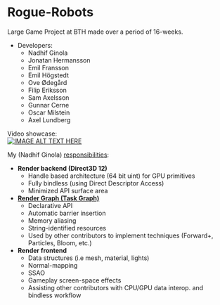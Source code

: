 # Rogue-Robots
Large Game Project at BTH made over a period of 16-weeks.

* Developers: 
  * Nadhif Ginola 
  * Jonatan Hermansson 
  * Emil Fransson 
  * Emil Högstedt 
  * Ove Ødegård 
  * Filip Eriksson 
  * Sam Axelsson 
  * Gunnar Cerne 
  * Oscar Milstein 
  * Axel Lundberg

Video showcase:  
[![IMAGE ALT TEXT HERE](https://img.youtube.com/vi/F7JwOPsRCII/0.jpg)](https://www.youtube.com/watch?v=F7JwOPsRCII)

My (Nadhif Ginola) [responsibilities](./Nadhif_Responsibilites_Slides.pdf): 
* __Render backend (Direct3D 12)__
	* Handle based architecture (64 bit uint) for GPU primitives
	* Fully bindless (using Direct Descriptor Access)
  * Minimized API surface area   
* __[Render Graph (Task Graph)](./Nadhif_RenderGraph_TechReport.pdf)__
  * Declarative API
  * Automatic barrier insertion
  * Memory aliasing
  * String-identified resources
  * Used by other contributors to implement techniques (Forward+, Particles, Bloom, etc.)
* __Render frontend__
  * Data structures (i.e mesh, material, lights)
  * Normal-mapping
  * SSAO
  * Gameplay screen-space effects
  * Assisting other contributors with CPU/GPU data interop. and bindless workflow
  
  
